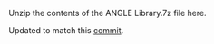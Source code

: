 Unzip the contents of the ANGLE Library.7z file here.

Updated to match this [commit](https://github.com/google/angle/commit/62fe36d3bb492f8f62bc745058a24ae5e052e956).
